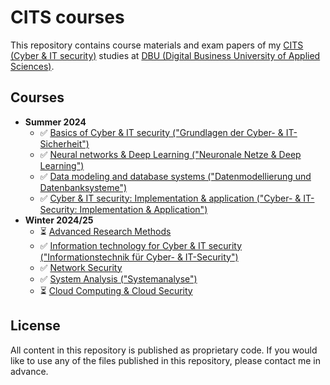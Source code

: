 # CITS courses

This repository contains course materials and exam papers of my
[CITS (Cyber & IT security)][1] studies at
[DBU (Digital Business University of Applied Sciences)][2].

## Courses

* **Summer 2024**
  - ✅ [Basics of Cyber & IT security ("Grundlagen der Cyber- & IT-Sicherheit")](GCIT01/README.md)
  - ✅ [Neural networks & Deep Learning ("Neuronale Netze & Deep Learning")](NNDL91/README.md)
  - ✅ [Data modeling and database systems ("Datenmodellierung und Datenbanksysteme")](DADA01/README.md)
  - ✅ [Cyber & IT security: Implementation & application ("Cyber- & IT-Security: Implementation & Application")](IMAP01/README.md)
* **Winter 2024/25**
  - ⏳ [Advanced Research Methods](ADRM01/README.md)
  - ✅ [Information technology for Cyber & IT security ("Informationstechnik für Cyber- & IT-Security")](ITCI01/README.md)
  - ✅ [Network Security](NESE01/README.md)
  - ✅ [System Analysis ("Systemanalyse")](SYAL02/README.md)
  - ⏳ [Cloud Computing & Cloud Security](CCCS02/README.md)

## License

All content in this repository is published as proprietary code.
If you would like to use any of the files published in this
repository, please contact me in advance.

[1]: https://dbuas.de/master/cyber-it-security/
[2]: https://dbuas.de/
